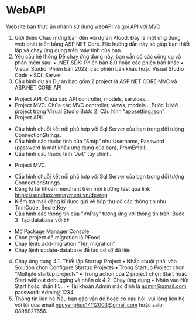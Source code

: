# WebAPI
Website bán thức ăn nhanh sử dụng webAPI và gọi API với MVC
1. Giới thiệu
Chào mừng bạn đến với dự án Pfood. Đây là một ứng dụng web phát triển bằng ASP.NET Core. File hướng dẫn này sẽ giúp bạn thiết lập và chạy ứng dụng trên máy tính của bạn.
2. Yêu cầu hệ thống
Để chạy ứng dụng này, bạn cần có các công cụ và phần mềm sau:
•	.NET SDK: Phiên bản 8.0 hoặc các phiên bản khác
•	Visual Studio: Phiên bản 2022, các phiên bản khác hoặc Visual Studio Code
•	SQL Server
3. Cấu hình dự án
Dự án bao gồm 2 project là ASP.NET CORE MVC và ASP.NET CORE API
+ Project API: Chứa các API controller, models, services…
+ Project MVC: Chứa các MVC controller, views, models…
Bước 1: Mở project trong Visual Studio 
Bước 2: Cấu hình “appsetting.json”
 + Project API:
-	Cấu hình chuỗi kết nối phù hợp với Sql Server của bạn trong đối tượng ConnectionStrings.
-	Cấu hình các thuộc tính của “Smtp” như Username, Password (password là mật khẩu ứng dụng của bạn), FromEmail…
-	Cấu hình các thuộc tính “Jwt” tùy chỉnh.
+ Project MVC:
-	Cấu hình chuỗi kết nối phù hợp với Sql Server của bạn trong đối tượng ConnectionStrings.
-	Đăng kí tài khoản merchant trên môi trường test qua link https://sandbox.vnpayment.vn/devreg
-	Kiểm tra mail đăng kí được gửi về hộp thư có các thông tin như TmnCode, SecretKey
-	Cấu hình các thông tin của “VnPay” tương ứng với thông tin trên.
Bước 3: Tạo database với EF
+ Mở Package Manager Console
+ Chọn project để migration là PFood
+ Chạy lệnh: add-migration “Tên migration”
+ Chạy lệnh update-database để tạo cơ sở dữ liệu
4. Chạy ứng dụng
4.1. Thiết lập Startup Project
•	Nhấp chuột phải vào Solution chọn Configure Startup Projects
•	Trong Startup Project chọn “Multiple startup projects” 
•	Trong action của 2 project chọn Start hoặc Start without debugging và nhấn ok
4.2. Chạy ứng dụng
•	Nhấn vào Nút Start hoặc nhấn F5…
•	Tài khoản Admin mặc định là admin@gmail.com password: Admin@1234
5. Thông tin liên hệ
Nếu bạn gặp vấn đề hoặc có câu hỏi, vui lòng liên hệ với tôi qua email nguyenphuc14112003@gmail.com hoặc zalo: 0898827656.
